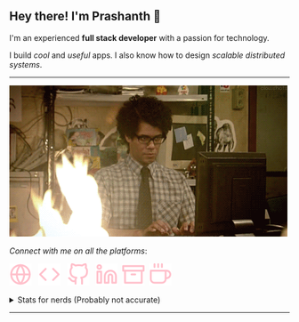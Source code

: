 ## Hey there! I'm Prashanth 👋

I'm an experienced **full stack developer** with a passion for technology.

I build _cool_ and _useful_ apps. I also know how to design _scalable distributed systems_.

---

![this is fine](./assets/gif/this-is-fine.gif)
<!-- https://media.giphy.com/media/dbtDDSvWErdf2/giphy.gif -->


_Connect with me on all the platforms_:
<!-- Icons from https://feathericons.com/ -->
<a href="https://prashanthr.me" target="_blank" rel="noreferrer noopener"><img src="./assets/icons/globe-pink.svg" /></a> &nbsp; 
<a href="https://prashanthr.me/portfolio" target="_blank" rel="noreferrer noopener"><img src="./assets/icons/code-pink.svg" /></a> &nbsp; 
<a href="https://github.com/prashanthr" target="_blank" rel="noreferrer noopener"><img src="./assets/icons/github-pink.svg" /></a> &nbsp; 
<a href="https://www.linkedin.com/in/prashanthrajaram" target="_blank" rel="noreferrer noopener"><img src="./assets/icons/linkedin-pink.svg" /></a>&nbsp; 
<a href="https://dev.to/prashanthr" target="_blank" rel="noreferrer noopener"><img src="./assets/icons/archive-pink.svg" /></a>&nbsp;
<a href="https://www.buymeacoffee.com/TGuwXOA" target="_blank" rel="noreferrer noopener"><img src="./assets/icons/coffee-pink.svg" /></a>

<details>
  <summary>Stats for nerds (Probably not accurate)</summary>
  <br>
  <a href="#">
    <img align="center" src="https://github-readme-stats.vercel.app/api?username=prashanthr&&count_private=true&show_icons=true&theme=dracula&hide_border=true&layout=compact&hide=all" />
  </a><br />
  <a href="#">
    <img align="center" src="https://github-readme-stats.vercel.app/api/top-langs?username=prashanthr&&hide=php,java&langs_count=10&layout=compact&theme=dracula&hide_border=true" />
  </a>
  <a href="#">
    <img align="center" src="https://github-readme-stats.vercel.app/api/wakatime?username=thelastcoder&theme=dracula&langs_count=10&layout=compact&hide_border=true" />
  </a>
</details>

---

<!--
**prashanthr/prashanthr** is a ✨ _special_ ✨ repository because its `README.md` (this file) appears on your GitHub profile.
-->
